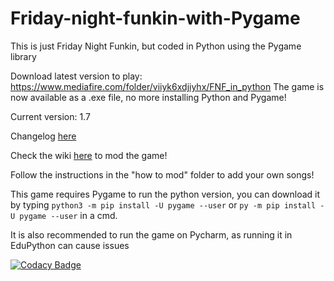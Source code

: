 # Friday-night-funkin-with-Pygame
This is just Friday Night Funkin, but coded in Python using the Pygame library

Download latest version to play: https://www.mediafire.com/folder/viiyk6xdjiyhx/FNF_in_python
The game is now available as a .exe file, no more installing Python and Pygame!

Current version: 1.7

Changelog [here](Changelog)

Check the wiki [here](https://github.com/EndersteveGamer/Friday-night-funkin-with-Pygame/wiki) to mod the game!

Follow the instructions in the "how to mod" folder to add your own songs!

This game requires Pygame to run the python version, you can download it by typing `python3 -m pip install -U pygame --user` or `py -m pip install -U pygame --user` in a cmd.

It is also recommended to run the game on Pycharm, as running it in EduPython can cause issues

[![Codacy Badge](https://app.codacy.com/project/badge/Grade/cabe4159351b4300b79f954aad9914cb)](https://www.codacy.com/gh/EndersteveGamer/Friday-night-funkin-with-Pygame/dashboard?utm_source=github.com&amp;utm_medium=referral&amp;utm_content=EndersteveGamer/Friday-night-funkin-with-Pygame&amp;utm_campaign=Badge_Grade)

